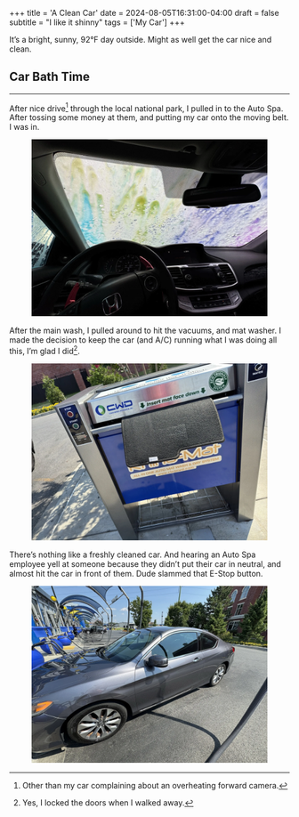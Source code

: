 +++
title = 'A Clean Car'
date = 2024-08-05T16:31:00-04:00
draft = false
subtitle = "I like it shinny"
tags = ['My Car']
+++

It’s a bright, sunny, 92°F day outside. Might as well get the car nice and clean.

## Car Bath Time

---

After nice drive[^1] through the local national park, I pulled in to the Auto Spa. After tossing some money at them, and putting my car onto the moving belt. I was in.

<figure>
	<img src="fig2.webp"/>
</figure>

After the main wash, I pulled around to hit the vacuums, and mat washer. I made the decision to keep the car (and A/C) running what I was doing all this, I’m glad I did[^2].

<figure>
	<img src="fig1.webp" />
</figure>

There’s nothing like a freshly cleaned car. And hearing an Auto Spa employee yell at someone because they didn’t put their car in neutral, and almost hit the car in front of them. Dude slammed that E-Stop button.

<figure>
	<img src="fig3.webp" />
</figure>

[^1]: Other than my car complaining about an overheating forward camera.
[^2]: Yes, I locked the doors when I walked away.